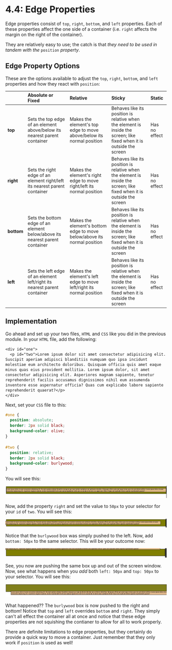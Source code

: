 # 4.4: Edge Properties

Edge properties consist of `top`, `right`, `bottom`, and `left` properties. Each of these properties affect the one side of a container \(i.e. `right` affects the margin on the right of the container\).  


They are relatively easy to use; the catch is that _they need to be used in tandem with the_ `position` _property_.

## Edge Property Options

These are the options available to adjust the `top`, `right`, `bottom`, and `left` properties and how they react with `position`:  


|  | Absolute or Fixed | Relative | Sticky | Static |
| :--- | :--- | :--- | :--- | :--- |
| **top** | Sets the top edge of an element above/below its nearest parent container | Makes the element's top edge to move above/below its normal position | Behaves like its position is relative when the element is inside the screen; like fixed when it is outside the screen | Has no effect |
| **right** | Sets the right edge of an element right/left its nearest parent container | Makes the element's right edge to move right/left its normal position | Behaves like its position is relative when the element is inside the screen; like fixed when it is outside the screen | Has no effect |
| **bottom** | Sets the bottom edge of an element below/above its nearest parent container | Makes the element's bottom edge to move below/above its normal position | Behaves like its position is relative when the element is inside the screen; like fixed when it is outside the screen | Has no effect |
| **left** | Sets the left edge of an element left/right its nearest parent container | Makes the element's left edge to move left/right its normal position | Behaves like its position is relative when the element is inside the screen; like fixed when it is outside the screen | Has no effect |

## Implementation

Go ahead and set up your two files, `HTML` and `CSS` like you did in the previous module. In your `HTML` file, add the following:  


```markup
<div id="one">
  <p id="two">Lorem ipsum dolor sit amet consectetur adipisicing elit. Suscipit aperiam adipisci blanditiis numquam quo ipsa incidunt molestiae eum architecto doloribus. Quisquam officia quis amet eaque minus quas eius provident mollitia. Lorem ipsum dolor, sit amet consectetur adipisicing elit. Asperiores magnam sapiente, tenetur reprehenderit facilis accusamus dignissimos nihil eum assumenda inventore esse aspernatur officia? Quas cum explicabo labore sapiente reprehenderit quaerat?</p>
</div>
```

Next, set your `CSS` file to this:  


```css
#one {
  position: absolute;
  border: 2px solid black;
  background-color: olive;
}

#two {
  position: relative;
  border: 2px solid black;
  background-color: burlywood;
}
```

You will see this:

![](../../.gitbook/assets/4.4.01.png)

Now, add the property `right` and set the value to `50px` to your selector for your `id` of `two`. You will see this:

![](../../.gitbook/assets/4.4.02.png)

Notice that the `burlywood` box was simply pushed to the left. Now, add `bottom: 50px` to the same selector. This will be your outcome now:

![](../../.gitbook/assets/4.4.03.png)

See, you now are pushing the same box up and out of the screen window. Now, see what happens when you _add_ both `left: 50px` and `top: 50px` to your selector. You will see this:

![](../../.gitbook/assets/4.4.04.png)

What happened?? The `burlywood` box is now pushed to the right and bottom! Notice that `top` and `left` overrides `bottom` and `right`. They simply can't all effect the container all at once and notice that these edge properties are not squishing the contianer to allow for all to work properly.  


There are definite limitations to edge properties, but they certainly do provide a quick way to move a container. Just remember that they only work if `position` is used as well!

